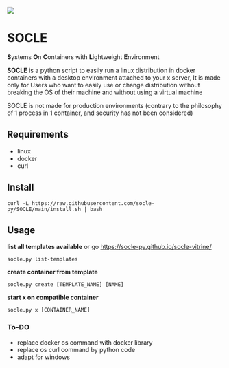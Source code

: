 ![](https://i.imgur.com/PbtZEzV.png)
# SOCLE
**S**ystems **O**n **C**ontainers with **L**ightweight **E**nvironment

**SOCLE** is a python script to easily run a linux distribution in docker containers with a desktop environment attached to your x server,
It is made only for Users who want to easily use or change distribution without breaking the OS of their machine and without using a virtual machine

SOCLE is not made for production environments (contrary to the philosophy of 1 process in 1 container, and security has not been considered)

## Requirements
- linux
- docker
- curl

## Install

```
curl -L https://raw.githubusercontent.com/socle-py/SOCLE/main/install.sh | bash
```

## Usage

**list all templates available** or go https://socle-py.github.io/socle-vitrine/

```
socle.py list-templates
```

**create container from template**

```
socle.py create [TEMPLATE_NAME] [NAME]
```

**start x on compatible container**

```
socle.py x [CONTAINER_NAME]
```




### To-DO
- replace docker os command with docker library
- replace os curl command by python code
- adapt for windows
